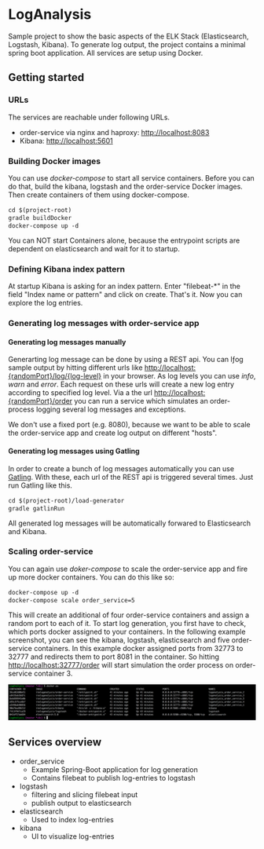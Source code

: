 # LogAnalysis

Sample project to show the basic aspects of the ELK Stack (Elasticsearch, Logstash, Kibana).
To generate log output, the project contains a minimal spring boot application.
All services are setup using Docker.

## Getting started

### URLs

The services are reachable under following URLs.

* order-service via nginx and haproxy: [http://localhost:8083](http://localhost:8083)
* Kibana: [http://localhost:5601](http://localhost:5601)

### Building Docker images

You can use _docker-compose_ to start all service containers.
Before you can do that, build the kibana, logstash and the order-service Docker images.
Then create containers of them using docker-compose.

```shell
cd $(project-root)
gradle buildDocker
docker-compose up -d
```
You can NOT start Containers alone, because the entrypoint scripts are dependent on elasticsearch and wait for it to startup.

### Defining Kibana index pattern

At startup Kibana is asking for an index pattern. Enter "filebeat-\*" in the field "Index name or pattern" and click on create.
That's it. Now you can explore the log entries.

### Generating log messages with order-service app

#### Generating log messages manually
Generarting log message can be done by using a REST api. You can lƒog sample output by hitting different urls like [http://localhost:{randomPort}/log/{log-level}](http://localhost:{randomPort}/log/{log-level}) in your browser. As log levels you can use _info_, _warn_ and _error_. Each request on these urls will create a new log entry according to specified log level. Via a the url [http://localhost:{randomPort}/order](http://localhost:{randomPort0/order) you can run a service which simulates an order-process logging several log messages and exceptions.

We don't use a fixed port (e.g. 8080), because we want to be able to scale the order-service app and create log output on different "hosts".

#### Generating log messages using Gatling
In order to create a bunch of log messages automatically you can use [Gatling](http://gatling.io/#/). With these, each url of the REST api is triggered several times. Just run Gatling like this.

```shell
cd $(project-root)/load-generator
gradle gatlinRun
```

All generated log messages will be automatically forwared to Elasticsearch and Kibana.

### Scaling order-service

You can again use _doker-compose_ to scale the order-service app and fire up more docker containers. You can do this like so:

```shell
docker-compose up -d
docker-compose scale order_service=5
```

This will create an additional of four order-service containers and assign a random port to each of it. To start log generation, you first have to check, which ports docker assigned to your containers. In the following example screenshot, you can see the kibana, logstash, elasticsearch and five order-service containers. In this example docker assigned ports from 32773 to 32777 and redirects them to port 8081 in the container. So hitting
[http://localhost:32777/order](http://localhost:32777/order) will start simulation the order process on order-service container 3.

![example output of docker ps](./images/docker-ps.png?raw=true "Example output of docker ps")

## Services overview

* order_service
  * Example Spring-Boot application for log generation
  * Contains filebeat to publish log-entries to logstash
* logstash
  * filtering and slicing filebeat input
  * publish output to elasticsearch
* elasticsearch
  * Used to index log-entries
* kibana
  * UI to visualize log-entries
